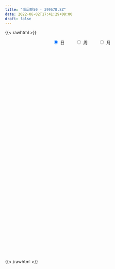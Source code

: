 ```yaml
---
title: "深周期50 - 399670.SZ"
date: 2022-06-02T17:41:29+08:00
draft: false
---
```

{{< rawhtml >}}
    <div style="text-align: center">
        <label style="padding: 1rem;"><input style="margin-right: .5rem" type="radio" name="period" value="D" checked onclick="period_change(this)">日</label>
        <label style="padding: 1rem;"><input style="margin-right: .5rem" type="radio" name="period" value="W" onclick="period_change(this)">周</label>
        <label style="padding: 1rem;"><input style="margin-right: .5rem" type="radio" name="period" value="M" onclick="period_change(this)">月</label>
    </div>
    <div id="chart" style="height: 700px;"></div> 
    <script type="text/javascript">
        const D_v = [27018400.0,34788147.0,28510949.0,26660776.0,35550832.0,25372628.0,26218221.0,24227041.0,20431824.0,24915319.0,21840329.0,21761016.0,20181018.0,25449146.0,31403254.0,26604721.0,25940811.0,24802380.0,38495698.0,29922267.0,27157229.0,30573283.0,31963733.0,34869218.0,26736002.0,26918028.0,22682485.0,30854220.0,27139143.0,23637221.0,31488290.0,27910662.0,33866372.0,28104832.0,38035726.0,29865723.0,40735202.0,36272729.0,37344416.0,28672055.0,23298563.0,32632629.0,32978622.0,40369620.0,37864104.0,35368431.0,33906145.0,28924047.0,27467441.0,37660695.0,30817253.0,27516972.0,27878931.0,24389809.0,30804843.0,28004368.0,29640591.0,30074940.0,28585791.0,27301374.0,33920006.0,35851975.0,38624704.0,31869142.0,29300108.0,33989656.0,25897214.0,24613771.0,29987869.0,34589270.0,35155043.0,40011060.0,37751830.0,43503543.0,43804480.0,45388541.0,51609480.0,36052193.0,42830729.0,38750471.0,36719721.0,31229673.0,35562188.0,29075658.0,25922400.0,31055390.0,29946282.0,30794733.0,25971742.0,27575852.0,20145176.0,26671697.0,21144503.0,27070225.0,20161801.0,17773974.0,21894108.0,21090439.0,19041244.0,20366443.0,23954305.0,21929692.0,25223908.0,25220219.0,26058302.0,27036882.0,27227566.0,31972610.0,29697836.0,25633845.0,22704924.0,24383276.0,21831909.0,19200312.0,23701751.0,34714551.0,26591193.0,23395679.0,23146518.0,20407258.0,20868752.0,25487753.0,27058186.0,22858534.0,21140628.0,17493547.0,17312955.0,18789530.0,18534278.0,20453835.0,27773997.0,24122575.0,30201976.0,28572205.0,26773012.0,51072071.0,42620412.0,35787216.0,25836019.0,21022566.0,24663062.0,23270514.0,25399429.0,19246452.0,19327934.0,19153547.0,20971432.0,19018191.0,19632005.0,17060293.0,22041794.0,19354504.0,25672890.0,28308455.0,25023805.0,29708701.0,24279676.0,24640571.0,21375273.0,21980851.0,21231387.0,16087630.0,17677501.0,22882485.0,23946873.0,21160460.0,17058949.0,21326117.0,16981289.0,19480082.0,19041997.0,20270409.0,20611979.0,19481748.0,18444733.0,21704548.0,24733096.0,18471943.0,16483351.0,17600718.0,18099327.0,21672260.0,19870586.0,22642071.0,30099545.0,21356027.0,21019868.0,21671422.0,16851264.0,20897744.0,22885545.0,28259830.0,32390291.0,34773221.0,26220857.0,26187409.0,19912593.0,30887046.0,33728982.0,32704361.0,21442009.0,24624227.0,20011253.0,17295239.0,16223282.0,16052531.0,16624634.0,15070511.0,25672693.0,21979676.0,21799244.0,23203306.0,25423746.0,24327237.0,24086233.0,22260418.0,18452343.0,20823253.0,18961526.0,16349585.0,17414962.0,20387514.0,24705211.0,19647042.0,27467636.0,25668745.0,28761214.0,24756692.0,29712693.0,24169862.0,20830331.0,14476517.0,22258765.0,35569958.0,20742318.0,19254304.0,19719758.0,20399147.0,19937322.0,22824294.0,30917087.0,22769041.0,26432505.0,16877137.0,20827099.0,18938387.0,17495417.0,25310594.0,22964953.0,22648068.0]
const D_histogram = [0.0,5.9380676923,7.6521422012,10.4091487184,13.614949318,19.5678460078,23.018699518,20.8443537013,14.856221868,11.8571445206,6.8159621433,2.753720733,-0.2457145287,2.0502020417,4.3406345568,4.1735438863,-6.7063110792,-8.1127538644,-2.7289286439,2.7236324175,5.6805987652,13.0939066035,17.9559882834,25.5054558085,30.8955384868,30.8344296599,32.2713817091,27.1823199968,14.5917551846,8.8063064591,5.7313651709,8.2419888505,11.3978073626,11.3602595972,16.840233912,15.6724564979,8.8717234109,6.9575086774,-1.7085894125,-8.9034885908,-12.5076325089,-7.5627178762,-1.422685334,-2.6470722517,-9.4631459617,-28.5560767123,-40.1459606303,-32.9655070675,-28.872013545,-15.7922224692,-12.6290152001,1.738165861,8.0779360104,10.7141878688,11.3493869395,8.4909707801,6.687993054,2.0203982654,-4.6773699941,-14.3719466058,-24.5098870651,-26.1567098959,-24.7093830222,-26.1124547043,-18.5169023395,-10.8463286394,-7.9602317469,-9.8386484015,-8.4196296009,-7.4421712621,-8.8834135445,-11.9354106639,-11.4346689476,-16.8951397913,-9.9565238766,-1.8738705457,3.3483655394,5.4349039878,6.8457042291,6.3661438623,3.9564833871,-0.626479931,-13.7982278543,-20.9886837807,-27.5516605749,-25.7149407578,-24.9755799082,-24.222018342,-23.8345821335,-26.9209066635,-20.9521771359,-13.6156708246,-8.8104040776,-10.8882817437,-5.1460906818,-1.7199999128,6.2451238629,13.3641956867,19.0828947825,22.371117584,23.2819755467,25.2184202004,29.2100883135,30.2408812046,26.6169937454,17.6635238851,14.7292903154,14.1516016159,12.0388972531,7.7813532223,9.8528413302,6.9992886865,9.4073670753,11.2070456097,8.4943740317,13.2624645991,13.7285340665,8.305762202,1.9295576867,0.4583222134,-4.1226746724,-1.0989927786,7.4128372032,9.91453339,7.2866898861,2.318993381,-2.4489865409,-4.4937377786,-6.4454936787,-7.582861437,-5.6271952149,-4.07357112,-5.9838507699,-8.2839552566,-3.2471030974,4.8918203576,9.1994388475,14.4823163013,13.0417287235,9.7607183579,10.2704158063,3.7928439482,-11.3409725834,-18.0733343742,-19.0675042348,-16.9208836868,-20.632892487,-21.4972148505,-18.5496069591,-19.3901366277,-16.1811089402,-11.4667152241,-10.0089986188,-17.4370280847,-23.6400758158,-26.7635626335,-26.1358631022,-28.7125044943,-22.5198925473,-23.42162935,-22.508668786,-14.5776306114,-7.1196793986,-5.8973450816,-3.4904404865,-4.5251120481,-0.8409124647,-5.8695482388,-5.0154907986,-13.4078452021,-18.3676007692,-16.5786068005,-20.0708931329,-17.8834734917,-18.9784124499,-22.8312148984,-28.2374960673,-23.1988693961,-16.4676530681,-7.6158992285,-1.5934172372,0.9038649209,0.2584003925,7.0761252544,6.9631553818,10.5763450526,14.1070061012,16.8216398419,13.9861468007,8.8634718293,0.0331798134,-14.2692233152,-27.1599689184,-35.1887773426,-31.3907174014,-27.2560062026,-30.5471531362,-38.2206030983,-27.7665731302,-13.3412928723,-2.1226020693,6.9801799326,12.9408913104,18.4766156236,19.3595688425,14.4685133007,9.3417730977,4.5942027404,13.6513950567,15.2626680952,20.2202263773,22.3930543464,19.8041589337,19.9103903714,7.9276384938,4.7468140075,0.4255099357,0.6878653457,-0.0321110557,1.0014467198,1.1718802176,-6.0690910187,-14.3772141009,-17.5391608017,-30.8490659303,-38.6405913067,-30.6274440751,-22.0692000343,-3.6722614988,7.9747667489,10.1614213316,10.4242303651,14.8830964605,25.777175947,30.9739696863,36.9545341238,37.959167452,44.1669716315,46.2578862754,48.6030223545,51.6683492996,50.3362280833,39.6327316315,32.6378845177,28.5081992661,24.7425729857,21.6424506336,23.4755985806,24.5770736637,27.2241928762]
const D_fast = [0.0,7.4225846154,11.0496946746,16.4089883713,23.0185263005,33.8633844923,43.0689128819,46.1056554906,43.8315791242,43.796787907,40.4595960655,37.0857848385,34.0249209446,36.8333880255,40.2089791797,41.0852744808,28.5288417455,25.0942104942,29.7958035538,35.9292727195,40.3063887585,50.9931732477,60.3442519985,74.2700834756,87.3840507757,95.0315493637,104.5363468402,106.2428651271,97.300239111,93.7163670004,92.0742670048,96.6453878971,102.6506582498,105.4531753837,115.1432081765,117.8935448868,113.3107426526,113.1359050885,104.0426596455,94.6218883195,87.8908362742,90.9450714378,96.7294326465,94.8432776658,85.6614174655,59.4294675368,37.8030934612,36.7421702571,33.6176603934,42.7493958519,42.755349321,57.5570718473,65.9163259992,71.2311248249,74.7036706304,73.967997166,73.8370177034,69.6745224812,61.8074117232,48.5198484601,32.2544362345,24.0684359297,19.3384170478,11.4072316897,14.3735584696,19.3325500098,20.2285889657,15.8905102107,15.2046216111,14.3215371343,10.6594414658,4.6235916804,2.2656661598,-7.4185896317,-2.9691046861,4.6450810083,10.7044084783,14.1496729236,17.2718992221,18.383874821,16.9633351925,12.2237518917,-4.3975529952,-16.8351798668,-30.2860718047,-34.8780871771,-40.3826213045,-45.6845643238,-51.2557736487,-61.0723248446,-60.341639601,-56.4090509958,-53.8063852682,-58.6063333703,-54.1506649788,-51.154574188,-41.6281694466,-31.1680487011,-20.6786259097,-11.7976237122,-5.0662718628,3.174777841,14.4689680324,23.0599812247,26.0903422019,21.5527533128,22.300842322,25.2610540264,26.1580739769,23.8458682517,28.3805666921,27.2768362201,32.0367563778,36.6381963146,36.0491182445,44.1328249616,48.0310279456,44.6846966317,38.7908815381,37.4342266182,31.8225610642,34.5714947633,44.9365340459,49.9168635802,49.1106925478,44.7227443879,39.3425178309,36.1743321486,32.6112028288,29.5781197113,30.1269871296,30.6622184445,27.2559761021,22.8848828013,27.1099591862,36.4718377306,43.0793159323,51.9827724614,53.8026170645,52.9617862884,56.0390876884,50.5097268173,32.5406671398,21.2899717555,15.5289258362,13.4453254625,4.5750935405,-1.6635325356,-3.353326384,-9.0413902095,-9.8776397571,-8.029924847,-9.0744578963,-20.8617443835,-32.9748110685,-42.7891885446,-48.6954547888,-58.4502223046,-57.8875834943,-64.6447276345,-69.358934267,-65.0723037453,-59.3942723822,-59.6462743355,-58.1119798621,-60.2779294357,-56.8039579685,-63.2999808023,-63.6997960617,-75.4441117657,-84.9957675251,-87.3514252565,-95.8614348722,-98.1448836039,-103.9844256746,-113.5450318476,-126.0106870334,-126.7717777113,-124.1574746502,-117.2096956178,-111.5855679358,-108.8623195475,-109.4431839777,-100.8564278023,-99.2286088294,-92.9713328954,-85.9139203215,-78.9938766203,-78.3328329614,-81.2396399754,-90.061637038,-107.9313459954,-127.6120838282,-144.4380865881,-148.4877059972,-151.1669963491,-162.0949315667,-179.3235323034,-175.8111456179,-164.721188578,-154.0331482923,-143.1853213073,-133.9893871019,-123.8345088828,-118.1116634532,-119.3855906699,-122.1768875984,-125.7759072706,-113.3058661902,-107.8789261279,-97.8663112514,-90.0952196957,-87.7330753749,-82.6492463444,-92.6500885986,-94.644209583,-98.859136171,-98.4248144245,-99.1528185899,-97.8688991343,-97.4054955822,-106.1637395731,-118.0661661806,-125.6129030818,-146.635074693,-164.0867478961,-163.7304616832,-160.689517651,-143.2106444902,-129.5699245552,-124.8429146397,-121.9740480149,-113.7944078043,-96.4560343311,-83.5157481702,-68.2965502018,-57.8021250105,-40.5525779232,-26.8971917104,-12.4013000427,3.5811142273,14.8330500318,14.0377364879,15.2023605035,18.1997250684,20.6197420344,22.9302323407,30.6322799329,37.8780234319,47.3311908635]
const D_slow = [0.0,1.4845169231,3.3975524734,5.999839653,9.4035769825,14.2955384844,20.0502133639,25.2613017893,28.9753572563,31.9396433864,33.6436339222,34.3320641055,34.2706354733,34.7831859837,35.8683446229,36.9117305945,35.2351528247,33.2069643586,32.5247321976,33.205640302,34.6257899933,37.8992666442,42.388263715,48.7646276672,56.4885122889,64.1971197038,72.2649651311,79.0605451303,82.7084839264,84.9100605412,86.3429018339,88.4033990466,91.2528508872,94.0929157865,98.3029742645,102.221088389,104.4390192417,106.1783964111,105.7512490579,103.5253769103,100.398468783,98.507789314,98.1521179805,97.4903499176,95.1245634271,87.9855442491,77.9490540915,69.7076773246,62.4896739384,58.5416183211,55.3843645211,55.8189059863,57.8383899889,60.5169369561,63.3542836909,65.477026386,67.1490246495,67.6541242158,66.4847817173,62.8917950658,56.7643232996,50.2251458256,44.04780007,37.519686394,32.8904608091,30.1788786492,28.1888207125,25.7291586122,23.6242512119,21.7637083964,19.5428550103,16.5590023443,13.7003351074,9.4765501596,6.9874191904,6.518951554,7.3560429389,8.7147689358,10.4261949931,12.0177309587,13.0068518054,12.8502318227,9.4006748591,4.1535039139,-2.7344112298,-9.1631464193,-15.4070413963,-21.4625459818,-27.4211915152,-34.1514181811,-39.389462465,-42.7933801712,-44.9959811906,-47.7180516265,-49.004574297,-49.4345742752,-47.8732933095,-44.5322443878,-39.7615206922,-34.1687412962,-28.3482474095,-22.0436423594,-14.741120281,-7.1808999799,-0.5266515435,3.8892294277,7.5715520066,11.1094524106,14.1191767238,16.0645150294,18.527725362,20.2775475336,22.6293893024,25.4311507049,27.5547442128,30.8703603625,34.3024938792,36.3789344297,36.8613238514,36.9759044047,35.9452357366,35.6704875419,37.5236968427,40.0023301902,41.8240026618,42.403751007,41.7915043718,40.6680699271,39.0566965075,37.1609811482,35.7541823445,34.7357895645,33.239826872,31.1688380579,30.3570622835,31.5800173729,33.8798770848,37.5004561601,40.760888341,43.2010679305,45.7686718821,46.7168828691,43.8816397232,39.3633061297,34.596430071,30.3662091493,25.2079860275,19.8336823149,15.1962805751,10.3487464182,6.3034691831,3.4367903771,0.9345407224,-3.4247162988,-9.3347352527,-16.0256259111,-22.5595916866,-29.7377178102,-35.367690947,-41.2230982845,-46.850265481,-50.4946731339,-52.2745929836,-53.7489292539,-54.6215393756,-55.7528173876,-55.9630455038,-57.4304325635,-58.6843052631,-62.0362665637,-66.6281667559,-70.7728184561,-75.7905417393,-80.2614101122,-85.0060132247,-90.7138169493,-97.7731909661,-103.5729083151,-107.6898215822,-109.5937963893,-109.9921506986,-109.7661844684,-109.7015843702,-107.9325530566,-106.1917642112,-103.547677948,-100.0209264227,-95.8155164623,-92.3189797621,-90.1031118047,-90.0948168514,-93.6621226802,-100.4521149098,-109.2493092455,-117.0969885958,-123.9109901465,-131.5477784305,-141.1029292051,-148.0445724876,-151.3798957057,-151.910546223,-150.1655012399,-146.9302784123,-142.3111245064,-137.4712322957,-133.8541039706,-131.5186606961,-130.370110011,-126.9572612469,-123.1415942231,-118.0865376287,-112.4882740421,-107.5372343087,-102.5596367158,-100.5777270924,-99.3910235905,-99.2846461066,-99.1126797702,-99.1207075341,-98.8703458542,-98.5773757998,-100.0946485544,-103.6889520797,-108.0737422801,-115.7860087627,-125.4461565893,-133.1030176081,-138.6203176167,-139.5383829914,-137.5446913042,-135.0043359713,-132.39827838,-128.6775042649,-122.2332102781,-114.4897178565,-105.2510843256,-95.7612924626,-84.7195495547,-73.1550779858,-61.0043223972,-48.0872350723,-35.5031780515,-25.5949951436,-17.4355240142,-10.3084741977,-4.1228309513,1.2877817071,7.1566813523,13.3009497682,20.1069979872]
const D_data = [['2021-05-24', 4260.3106, 4293.2201, 4237.6298, 4293.2201],['2021-05-25', 4294.2189, 4386.2675, 4276.0529, 4391.045],['2021-05-26', 4394.5724, 4359.8959, 4358.8721, 4415.4791],['2021-05-27', 4365.6923, 4393.0336, 4348.8696, 4413.2775],['2021-05-28', 4402.8281, 4425.5971, 4402.8281, 4471.3996],['2021-05-31', 4440.9421, 4499.9184, 4436.7288, 4499.9184],['2021-06-01', 4473.3952, 4513.6419, 4439.3479, 4516.2969],['2021-06-02', 4523.4987, 4467.4509, 4438.2931, 4525.9046],['2021-06-03', 4467.4878, 4415.7051, 4413.3509, 4482.3874],['2021-06-04', 4398.2018, 4443.8653, 4382.684, 4487.246],['2021-06-07', 4432.307, 4408.6296, 4373.1921, 4433.2999],['2021-06-08', 4411.6702, 4404.8924, 4380.6442, 4492.5531],['2021-06-09', 4405.1653, 4404.9559, 4377.8616, 4430.4802],['2021-06-10', 4399.517, 4475.0848, 4396.8612, 4500.5056],['2021-06-11', 4486.1525, 4495.079, 4420.2016, 4520.856],['2021-06-15', 4516.8376, 4478.655, 4433.3574, 4534.0526],['2021-06-16', 4457.6609, 4318.514, 4312.216, 4461.1198],['2021-06-17', 4315.4926, 4402.8561, 4315.4926, 4403.8414],['2021-06-18', 4425.2672, 4499.1118, 4425.2672, 4523.9551],['2021-06-21', 4494.8447, 4534.0794, 4458.1985, 4558.9293],['2021-06-22', 4544.7522, 4533.843, 4508.5364, 4556.0698],['2021-06-23', 4547.6494, 4630.578, 4541.8201, 4652.7455],['2021-06-24', 4656.1302, 4650.1257, 4626.4572, 4676.594],['2021-06-25', 4660.1392, 4741.4756, 4655.0778, 4757.2729],['2021-06-28', 4750.8072, 4779.707, 4735.5201, 4808.4793],['2021-06-29', 4811.9125, 4759.2594, 4752.0985, 4818.1037],['2021-06-30', 4769.189, 4816.8754, 4732.3196, 4832.0247],['2021-07-01', 4849.8941, 4759.8509, 4748.2484, 4853.9332],['2021-07-02', 4720.2533, 4646.1658, 4637.6291, 4720.2533],['2021-07-05', 4642.9961, 4702.9688, 4641.6227, 4703.6051],['2021-07-06', 4715.7737, 4730.9707, 4644.1313, 4777.5852],['2021-07-07', 4685.2984, 4817.5542, 4658.3436, 4833.3276],['2021-07-08', 4842.0979, 4861.7461, 4841.8353, 4930.0203],['2021-07-09', 4828.3383, 4852.5617, 4754.1386, 4875.2342],['2021-07-12', 4906.5452, 4961.5732, 4887.7085, 5008.6532],['2021-07-13', 4937.9716, 4917.3297, 4871.5433, 4974.1055],['2021-07-14', 4905.991, 4849.7107, 4833.1537, 4921.572],['2021-07-15', 4829.9352, 4908.7159, 4790.2175, 4915.6448],['2021-07-16', 4895.9889, 4812.605, 4804.7807, 4923.1118],['2021-07-19', 4814.444, 4798.6808, 4750.0885, 4851.3055],['2021-07-20', 4740.8136, 4820.3451, 4738.6089, 4820.8517],['2021-07-21', 4855.8682, 4937.2965, 4854.74, 4967.0759],['2021-07-22', 4963.0995, 4992.8028, 4921.575, 4992.8028],['2021-07-23', 4974.728, 4926.1663, 4910.4147, 4985.431],['2021-07-26', 4911.7674, 4843.1389, 4744.7408, 4928.7306],['2021-07-27', 4844.557, 4616.719, 4616.719, 4898.5395],['2021-07-28', 4559.9704, 4611.7421, 4474.8327, 4667.6839],['2021-07-29', 4732.7498, 4816.245, 4679.3894, 4828.8105],['2021-07-30', 4816.9149, 4792.7457, 4737.133, 4850.0825],['2021-08-02', 4820.3322, 4942.7082, 4804.34, 4948.0323],['2021-08-03', 4941.2232, 4859.2032, 4825.9475, 4941.2232],['2021-08-04', 4858.9198, 5050.8028, 4853.1321, 5055.5433],['2021-08-05', 5030.3381, 5018.4404, 4972.565, 5054.4292],['2021-08-06', 5048.5953, 5012.382, 4967.877, 5080.5088],['2021-08-09', 4961.3429, 5013.8898, 4913.234, 5032.0235],['2021-08-10', 4992.3159, 4981.2342, 4907.8748, 5009.7717],['2021-08-11', 4993.3534, 4997.3845, 4959.9248, 5036.1467],['2021-08-12', 4971.8227, 4957.0392, 4916.8038, 4987.8258],['2021-08-13', 4920.8882, 4909.2545, 4879.1351, 5019.8472],['2021-08-16', 4882.2567, 4828.7813, 4816.7668, 4914.9394],['2021-08-17', 4831.7321, 4762.317, 4745.5335, 4888.883],['2021-08-18', 4785.1516, 4824.057, 4752.6551, 4849.7765],['2021-08-19', 4833.4312, 4848.5994, 4782.2135, 4887.7575],['2021-08-20', 4820.9397, 4798.3945, 4732.2405, 4846.8731],['2021-08-23', 4820.0463, 4915.1047, 4798.0199, 4921.3913],['2021-08-24', 4915.795, 4950.189, 4898.5461, 4976.0664],['2021-08-25', 4922.2424, 4915.4789, 4859.6855, 4926.557],['2021-08-26', 4917.5938, 4855.1874, 4852.4088, 4945.5203],['2021-08-27', 4850.905, 4891.4655, 4835.6472, 4921.2756],['2021-08-30', 4876.6947, 4889.3039, 4852.6666, 4941.7947],['2021-08-31', 4891.0963, 4854.116, 4775.8194, 4891.0963],['2021-09-01', 4845.0665, 4815.9421, 4706.3133, 4870.4685],['2021-09-02', 4807.0553, 4846.325, 4805.5507, 4864.1574],['2021-09-03', 4868.185, 4748.4078, 4726.3372, 4868.185],['2021-09-06', 4749.2405, 4898.2387, 4742.2707, 4905.3968],['2021-09-07', 4890.4941, 4949.5635, 4867.6323, 4963.6011],['2021-09-08', 4946.5469, 4951.4029, 4921.2407, 5002.6089],['2021-09-09', 4939.2858, 4936.6097, 4867.5251, 4960.1013],['2021-09-10', 4918.1584, 4943.933, 4908.6212, 4973.4783],['2021-09-13', 4949.9316, 4929.6751, 4902.1049, 4976.4827],['2021-09-14', 4932.0223, 4903.5727, 4880.7983, 4992.4634],['2021-09-15', 4900.9584, 4860.5337, 4838.875, 4901.9503],['2021-09-16', 4858.6835, 4700.4695, 4696.7364, 4858.6835],['2021-09-17', 4690.4093, 4707.1717, 4628.0824, 4725.4344],['2021-09-22', 4631.2721, 4658.3054, 4615.7776, 4682.8631],['2021-09-23', 4706.2317, 4728.5216, 4696.7621, 4744.8156],['2021-09-24', 4731.3006, 4699.6359, 4691.6892, 4772.7499],['2021-09-27', 4713.4785, 4681.4657, 4646.6483, 4748.1802],['2021-09-28', 4689.5027, 4657.1729, 4646.6364, 4724.3387],['2021-09-29', 4616.5085, 4581.5104, 4556.52, 4635.033],['2021-09-30', 4611.6961, 4678.358, 4604.3944, 4695.8809],['2021-10-08', 4760.0472, 4711.8592, 4674.5957, 4771.0044],['2021-10-11', 4715.8954, 4697.8034, 4688.033, 4765.5317],['2021-10-12', 4688.1382, 4604.3841, 4551.3292, 4688.1489],['2021-10-13', 4599.646, 4699.0091, 4589.1214, 4700.44],['2021-10-14', 4697.7022, 4685.0704, 4677.5796, 4722.1536],['2021-10-15', 4666.9413, 4767.757, 4635.2786, 4780.4158],['2021-10-18', 4787.0311, 4799.3723, 4720.7715, 4799.4255],['2021-10-19', 4813.1434, 4823.6788, 4800.276, 4838.9038],['2021-10-20', 4829.9774, 4829.0333, 4826.6611, 4875.5259],['2021-10-21', 4836.0417, 4824.5061, 4788.6435, 4852.6201],['2021-10-22', 4844.6546, 4860.9783, 4827.2328, 4887.6525],['2021-10-25', 4857.4113, 4922.0737, 4841.2443, 4923.3764],['2021-10-26', 4983.3645, 4920.9101, 4905.6671, 4984.4303],['2021-10-27', 4897.8256, 4877.8161, 4848.5681, 4901.0707],['2021-10-28', 4872.9026, 4794.8989, 4767.2902, 4906.7972],['2021-10-29', 4788.5559, 4851.9213, 4713.2841, 4860.3392],['2021-11-01', 4841.2426, 4884.8682, 4826.3821, 4940.2093],['2021-11-02', 4904.0551, 4870.6482, 4814.6454, 4939.1382],['2021-11-03', 4862.8157, 4836.5899, 4793.0206, 4891.2163],['2021-11-04', 4881.8687, 4919.5513, 4864.7782, 4940.9168],['2021-11-05', 4905.1136, 4865.2324, 4865.2324, 4928.3331],['2021-11-08', 4867.5489, 4939.6383, 4854.1765, 4952.6065],['2021-11-09', 4957.9296, 4955.1481, 4915.4202, 4969.6836],['2021-11-10', 4917.9379, 4907.8049, 4828.127, 4927.2073],['2021-11-11', 4916.5951, 5020.0754, 4916.2244, 5025.3393],['2021-11-12', 5024.9847, 4995.8533, 4971.6853, 5034.946],['2021-11-15', 4994.1157, 4922.4803, 4887.2464, 4994.1157],['2021-11-16', 4903.929, 4887.8464, 4881.6811, 4944.5775],['2021-11-17', 4911.7209, 4934.267, 4887.4998, 4937.6683],['2021-11-18', 4923.6937, 4882.5928, 4862.2598, 4923.6937],['2021-11-19', 4882.4337, 4976.7133, 4869.0002, 4981.4197],['2021-11-22', 4992.7444, 5084.5868, 4990.9829, 5084.6377],['2021-11-23', 5070.516, 5051.6388, 5034.9534, 5072.6443],['2021-11-24', 5039.6987, 4999.7499, 4986.4804, 5052.822],['2021-11-25', 4987.56, 4959.6774, 4947.2767, 4994.3613],['2021-11-26', 4946.818, 4941.7173, 4931.2912, 4981.4574],['2021-11-29', 4870.0966, 4960.4637, 4870.0966, 4974.909],['2021-11-30', 4975.7128, 4952.0812, 4923.9794, 4982.6855],['2021-12-01', 4951.945, 4953.7131, 4922.9535, 4972.0625],['2021-12-02', 4951.6595, 4994.6082, 4940.831, 5001.4753],['2021-12-03', 4992.1501, 5000.2309, 4930.0334, 5000.2309],['2021-12-06', 4986.3279, 4956.6548, 4953.4749, 5057.1687],['2021-12-07', 5012.8239, 4939.2079, 4897.4451, 5018.1591],['2021-12-08', 4961.0752, 5038.3719, 4952.9124, 5039.5521],['2021-12-09', 5034.8793, 5118.1063, 5021.8544, 5134.2768],['2021-12-10', 5072.174, 5114.199, 5066.5605, 5131.2133],['2021-12-13', 5139.3431, 5167.0695, 5139.3431, 5204.0793],['2021-12-14', 5149.3128, 5109.864, 5098.7959, 5149.8062],['2021-12-15', 5099.6946, 5089.1362, 5082.4219, 5136.4466],['2021-12-16', 5107.2409, 5143.5365, 5083.0783, 5143.5365],['2021-12-17', 5123.6139, 5052.0041, 5050.5118, 5130.8404],['2021-12-20', 5034.8401, 4888.271, 4873.2432, 5056.2828],['2021-12-21', 4881.2202, 4928.366, 4870.2816, 4935.5029],['2021-12-22', 4940.8509, 4969.6865, 4937.39, 4982.5655],['2021-12-23', 4986.1628, 5002.3672, 4971.3044, 5020.6137],['2021-12-24', 5007.2747, 4913.5572, 4894.9506, 5011.582],['2021-12-27', 4912.9601, 4923.1235, 4898.6228, 4963.9804],['2021-12-28', 4931.9108, 4962.9753, 4901.6138, 4963.189],['2021-12-29', 4969.9613, 4907.7885, 4902.8601, 4969.9613],['2021-12-30', 4898.1087, 4951.8788, 4889.9523, 4977.2717],['2021-12-31', 4984.4255, 4981.8433, 4961.7595, 5005.7746],['2022-01-04', 5027.484, 4949.455, 4903.287, 5034.0987],['2022-01-05', 4928.3086, 4810.6554, 4778.3436, 4932.3689],['2022-01-06', 4768.9912, 4771.5972, 4726.9837, 4800.0468],['2022-01-07', 4787.1947, 4762.8239, 4739.7269, 4806.9299],['2022-01-10', 4744.3863, 4779.0631, 4703.7565, 4799.3712],['2022-01-11', 4790.139, 4707.8316, 4698.4351, 4799.4203],['2022-01-12', 4754.1064, 4802.3404, 4741.9303, 4808.274],['2022-01-13', 4812.2012, 4703.8392, 4702.128, 4812.2012],['2022-01-14', 4661.5071, 4701.8731, 4653.8613, 4726.3189],['2022-01-17', 4702.619, 4792.0009, 4702.619, 4802.0645],['2022-01-18', 4793.14, 4811.7822, 4759.5644, 4829.1588],['2022-01-19', 4819.6635, 4744.3719, 4703.676, 4846.904],['2022-01-20', 4734.3013, 4757.5595, 4723.9592, 4787.9882],['2022-01-21', 4741.211, 4707.0371, 4689.0173, 4763.4816],['2022-01-24', 4680.9432, 4763.2474, 4668.0451, 4786.1038],['2022-01-25', 4736.4704, 4639.5809, 4637.8496, 4776.4426],['2022-01-26', 4669.7278, 4689.3263, 4609.3553, 4697.4959],['2022-01-27', 4669.1179, 4536.9297, 4533.2238, 4675.8931],['2022-01-28', 4581.478, 4521.7611, 4473.1515, 4602.3775],['2022-02-07', 4620.1815, 4573.8999, 4546.1406, 4644.9766],['2022-02-08', 4565.282, 4477.878, 4375.3016, 4566.2824],['2022-02-09', 4482.0355, 4519.1393, 4448.8716, 4525.8078],['2022-02-10', 4528.001, 4454.3425, 4415.3121, 4534.0784],['2022-02-11', 4425.4387, 4376.9912, 4370.0396, 4475.0715],['2022-02-14', 4348.938, 4298.4034, 4267.5067, 4389.2006],['2022-02-15', 4304.9473, 4393.2916, 4304.5186, 4395.3348],['2022-02-16', 4418.3822, 4415.4285, 4402.5618, 4456.5002],['2022-02-17', 4412.5124, 4459.1109, 4397.9305, 4485.4641],['2022-02-18', 4419.1334, 4444.632, 4409.8784, 4449.1901],['2022-02-21', 4430.7537, 4407.5921, 4383.8474, 4441.3816],['2022-02-22', 4369.3931, 4358.0126, 4325.9781, 4369.3931],['2022-02-23', 4369.6773, 4455.7239, 4368.7905, 4457.2367],['2022-02-24', 4416.7181, 4377.3875, 4321.647, 4470.2058],['2022-02-25', 4431.7748, 4425.6639, 4416.6992, 4482.7321],['2022-02-28', 4408.8406, 4439.3966, 4382.7403, 4442.8936],['2022-03-01', 4464.6819, 4444.557, 4408.4932, 4474.9796],['2022-03-02', 4418.6789, 4373.5941, 4337.7163, 4418.6789],['2022-03-03', 4389.383, 4319.4724, 4310.9646, 4391.3513],['2022-03-04', 4273.1379, 4225.8257, 4207.2487, 4293.9721],['2022-03-07', 4175.4985, 4075.5948, 4059.9392, 4176.1406],['2022-03-08', 4090.3561, 3988.97, 3944.4874, 4109.4178],['2022-03-09', 4003.8271, 3953.1067, 3775.5307, 4019.192],['2022-03-10', 4073.4287, 4046.9632, 4045.5236, 4106.152],['2022-03-11', 3972.1426, 4031.9369, 3887.9882, 4043.7294],['2022-03-14', 3981.1016, 3899.6666, 3899.6666, 4012.5311],['2022-03-15', 3862.5756, 3767.8653, 3767.8653, 3945.1835],['2022-03-16', 3849.9639, 3955.4874, 3721.7582, 3968.0624],['2022-03-17', 4051.3035, 4034.8954, 4022.6467, 4114.4905],['2022-03-18', 4005.0662, 4036.4268, 3977.9377, 4057.8808],['2022-03-21', 4061.6321, 4045.4355, 4011.2336, 4099.7035],['2022-03-22', 4029.387, 4033.7169, 4005.5704, 4062.2514],['2022-03-23', 4062.8511, 4051.557, 4028.6288, 4070.1193],['2022-03-24', 4023.0285, 4005.8709, 3968.721, 4037.9533],['2022-03-25', 4008.4801, 3916.8217, 3915.386, 4016.6399],['2022-03-28', 3884.1195, 3877.2875, 3839.8172, 3911.0774],['2022-03-29', 3893.2614, 3842.1319, 3824.8272, 3910.2846],['2022-03-30', 3870.3746, 4015.8323, 3870.3746, 4015.8323],['2022-03-31', 3993.6045, 3945.2027, 3937.5047, 3993.6045],['2022-04-01', 3914.8528, 4002.0064, 3908.3834, 4012.9078],['2022-04-06', 4015.2295, 3987.1035, 3958.3425, 4015.2295],['2022-04-07', 3961.707, 3927.5207, 3927.1866, 4006.5088],['2022-04-08', 3935.8144, 3955.5172, 3882.898, 3961.5672],['2022-04-11', 3913.0988, 3768.412, 3762.0868, 3913.0988],['2022-04-12', 3768.3405, 3828.4011, 3734.3611, 3842.3234],['2022-04-13', 3796.7642, 3781.6285, 3762.8499, 3842.983],['2022-04-14', 3821.7104, 3814.3469, 3782.3938, 3840.5002],['2022-04-15', 3779.7082, 3786.8945, 3744.508, 3814.8957],['2022-04-18', 3748.8398, 3795.9747, 3698.2797, 3806.2984],['2022-04-19', 3801.1955, 3775.1926, 3761.2495, 3836.35],['2022-04-20', 3754.1156, 3646.9354, 3638.0008, 3760.0596],['2022-04-21', 3621.4488, 3568.5822, 3552.332, 3655.3747],['2022-04-22', 3544.6864, 3574.0107, 3526.718, 3601.0806],['2022-04-25', 3489.0906, 3366.6578, 3365.2445, 3509.1677],['2022-04-26', 3375.7132, 3333.4085, 3321.8231, 3428.8393],['2022-04-27', 3293.8466, 3485.8342, 3292.1463, 3486.4487],['2022-04-28', 3476.907, 3497.0653, 3453.7158, 3549.1448],['2022-04-29', 3542.2868, 3663.3534, 3494.3971, 3669.2004],['2022-05-05', 3629.5895, 3642.2234, 3589.9812, 3682.8729],['2022-05-06', 3549.4743, 3548.9985, 3539.403, 3602.3618],['2022-05-09', 3518.9248, 3520.7011, 3497.1008, 3569.3509],['2022-05-10', 3461.9634, 3577.6375, 3443.4479, 3587.6683],['2022-05-11', 3581.6232, 3698.3943, 3580.1088, 3780.0643],['2022-05-12', 3665.0486, 3676.543, 3648.7483, 3711.5227],['2022-05-13', 3703.0775, 3728.3036, 3674.4084, 3728.4852],['2022-05-16', 3764.9567, 3700.6278, 3695.0885, 3785.5752],['2022-05-17', 3703.9065, 3805.5355, 3701.7528, 3814.5112],['2022-05-18', 3813.5007, 3801.5071, 3783.7593, 3838.147],['2022-05-19', 3744.2428, 3845.2656, 3738.9422, 3845.2656],['2022-05-20', 3873.3015, 3901.4746, 3846.1663, 3906.071],['2022-05-23', 3899.0042, 3886.0671, 3839.8009, 3904.982],['2022-05-24', 3876.3987, 3767.7062, 3767.7062, 3893.8048],['2022-05-25', 3767.9206, 3792.1221, 3737.5349, 3794.4785],['2022-05-26', 3794.9414, 3820.4297, 3742.0948, 3859.9045],['2022-05-27', 3854.2416, 3823.9279, 3801.746, 3888.733],['2022-05-30', 3838.7048, 3832.0692, 3801.5591, 3849.7101],['2022-05-31', 3839.4092, 3909.2033, 3804.4692, 3915.7052],['2022-06-01', 3907.4675, 3928.7648, 3890.5561, 3950.376],['2022-06-02', 3904.4239, 3981.5146, 3897.5428, 3987.4324]]
const W_v = [170212385.0,180139264.0,205462802.0,157828709.0,100886868.0,93748068.0,149406682.0,139017055.0,159681136.0,140808282.0,145370088.0,146952605.0,136855428.0,133745984.0,161720918.0,162214451.0,163362735.0,170571366.0,125242874.0,106295121.0,92720626.0,87188466.0,94661944.0,116690459.0,159910106.0,174998721.0,149938702.0,152713463.0,142985734.0,55045665.0,44432675.0,123183811.0,116367076.0,116642782.0,104752743.0,97169342.0,55565447.0,81716705.0,104954825.0,100942092.0,52134161.0,81232722.0,73402563.0,73236665.0,75798708.0,71772410.0,66373566.0,79827589.0,74621714.0,75897479.0,88488276.0,67761560.0,106869828.0,77183372.0,78045230.0,68010475.0,59502376.0,80936204.0,56472280.0,57128711.0,71877142.0,53011359.0,82139153.0,74092921.0,105477341.0,104498006.0,81138583.0,115133985.0,96673761.0,67968675.0,78039309.0,62097417.0,60557205.0,58155687.0,46738658.0,97940590.0,86307719.0,73019431.0,78422939.0,216307871.0,268295516.0,327860089.0,339050083.0,231113751.0,194037411.0,161676208.0,169202564.0,174010815.0,156846888.0,158405442.0,48004285.0,116252811.0,102232242.0,91387039.0,86732406.0,53957210.0,83019140.0,99749460.0,78963021.0,134746785.0,84920645.0,125285115.0,109619942.0,110466564.0,98517993.0,99131828.0,135252484.0,112083013.0,140807011.0,128465257.0,115797295.0,108583317.0,15236254.0,69540810.0,91345246.0,72564176.0,84876166.0,99313644.0,94956976.0,89452274.0,103880803.0,104641103.0,134247860.0,218135378.0,151596253.0,124648427.0,167104853.0,126938879.0,119290987.0,166236169.0,160859573.0,257798769.0,283271931.0,216231675.0,187445694.0,174560099.0,139315896.0,125000543.0,87665022.0,104580788.0,88012371.0,91001585.0,71390286.0,104375282.0,105114811.0,74560725.0,177698096.0,171194020.0,159362195.0,101441730.0,219548053.0,368789852.0,307660579.0,251172474.0,172587758.0,217684655.0,169135901.0,206829781.0,172766561.0,186975714.0,154521067.0,118999317.0,129412915.0,58027893.0,30436257.0,132008399.0,103095987.0,120417177.0,153907769.0,190709863.0,178689686.0,175759078.0,246368123.0,156305384.0,109739529.0,152583464.0,128074153.0,203395842.0,266683331.0,227110230.0,194327672.0,181432713.0,88694946.0,70047644.0,174636052.0,138990529.0,166541970.0,136917322.0,147363254.0,117748039.0,107877091.0,148873664.0,141205470.0,135651232.0,60216615.0,124830122.0,123616568.0,152529104.0,121165033.0,120634763.0,115843610.0,154485730.0,134329878.0,145007377.0,182253796.0,157951489.0,163530168.0,148263660.0,147110533.0,167567201.0,143788618.0,191010746.0,219685423.0,171337711.0,86924072.0,104487503.0,26671697.0,108044611.0,106382123.0,130766877.0,134392491.0,126039716.0,113305960.0,105863850.0,109674215.0,179239676.0,130579377.0,104098794.0,97106787.0,108713851.0,113507758.0,101754949.0,93888434.0,100513417.0,95388435.0,115640489.0,103325843.0,147831608.0,138674991.0,94206532.0,101146758.0,72954289.0,104583773.0,98504314.0,136366980.0,45000193.0,112301862.0,113797608.0,105844169.0,88419032.0]
const W_histogram = [0.0,-0.8433440456,-2.3327511235,-9.901403831,-8.5369140474,-4.647747719,4.5862659532,14.2812574921,22.278512394,23.6652315687,24.5877996378,29.5098470932,26.6258881501,27.9897227294,22.9678709284,25.4465250325,14.955524332,8.2946456156,-2.3526565527,-12.2479984767,-21.7179210733,-25.0752965342,-24.381613774,-16.7599211652,-11.2229444549,-3.3576249344,2.9970264353,-3.7491790598,-29.6499694719,-35.7021907747,-31.6189768961,-27.3572054505,-17.7087513993,-12.9293963231,-23.1210424744,-20.9941984458,-23.0590700065,-22.2073436665,-30.3327686417,-36.6001411236,-37.621626554,-30.6680028547,-24.2582303955,-23.7593010752,-28.3871709264,-27.3360344976,-26.5683628582,-34.2526545281,-39.1701599806,-47.5333210566,-41.0697691313,-35.980107234,-26.7699846509,-29.5679262186,-23.6858893458,-23.8140634987,-19.1418136358,-12.6706371151,-11.1844789237,-9.7441181112,-0.0015926487,5.7359458869,-4.7295923574,-12.7836624364,-9.1644693365,1.1911130562,2.8924174944,12.3393500645,12.0372003261,14.6291930579,17.7858512107,19.321709368,15.2343423499,10.6528537952,10.1682823013,13.4747076251,17.1634947376,20.2898109522,22.8438518829,34.076949916,52.9281550681,72.7171343152,81.7145598736,87.5834652905,93.1009137756,90.0443996736,93.9429116984,84.6463201258,78.9140494574,58.744456452,39.9382087228,17.2096267259,-6.2987336515,-24.1724757549,-33.0846156487,-41.1955684408,-41.3582711233,-33.6586758844,-28.7694940615,-19.3457868306,-15.246091434,-8.7138138314,-1.5830962615,-3.5960587301,-10.9470091532,-11.3819258865,-5.1795642713,-5.1271103644,3.822249869,12.6594352979,16.8840104216,14.0685840132,9.6287715127,9.3688955151,6.3441392684,7.0988801976,6.7644683104,9.0940399687,7.002397922,6.5279410609,8.9132979728,15.8227225326,20.4894674704,29.4345816456,34.124492932,43.0014217754,47.2783712295,48.5122206479,45.3827741867,33.1498339992,32.9260475794,44.2435605925,33.5139528857,32.5988418773,13.5469379421,-17.3999057135,-39.4797032455,-50.6882621896,-55.7433038014,-50.5896495105,-50.6802377859,-39.9281879704,-28.800905523,-21.8069874449,-24.5022133666,-24.0135837678,-10.0953524113,1.1986704313,15.9258015653,28.5513253204,47.1697716946,78.3974335262,81.8135110733,73.898828568,75.9322701761,69.2395075767,59.8498931827,50.4836209983,45.4040955872,37.556183513,19.9119470214,16.8070232989,1.2016387989,-6.1895565481,-2.1969974413,-2.5376198439,-7.2679406624,-9.8461651728,7.6756367864,13.0881031271,14.2766020055,10.5571817309,9.5150604137,-1.2328082695,-4.5307540757,2.1083565258,12.238046755,38.1558114587,49.9899907055,61.9736361312,40.8239494048,24.7064899227,32.4631564131,27.2996226908,-9.7658465427,-34.93630729,-60.0767649873,-86.303286888,-99.3374996498,-99.0640214569,-102.0471398781,-98.4270874853,-79.3326614028,-64.7788839217,-64.5243036224,-62.8414217123,-51.3876705583,-31.6651010885,-17.0473497607,-4.2541270253,3.7235958611,23.4660921248,27.9445618872,41.8115283919,45.0191491329,51.072102042,42.7129367228,48.1926512961,41.351179508,26.5579502776,20.5100681138,5.1447114541,6.3406635245,-9.7477369073,-21.1754011368,-29.9114748615,-32.9385038924,-30.7241602455,-22.8887801479,-18.415980878,-14.8158000239,-4.4310813327,0.1143786842,-0.2505296055,2.2941026996,10.0627327661,9.4331728842,-1.3149317987,-4.6454968366,-21.4768757889,-35.751455732,-43.3744096423,-58.4832222224,-74.7736973042,-77.2248629018,-76.2244898559,-84.4821766693,-97.5375256773,-100.0332004989,-103.4709058101,-94.013809655,-85.1591025568,-84.7463194502,-92.2778955225,-84.8963151935,-81.3604210687,-61.4941539523,-32.6850542821,-15.7067030696,8.0077940101]
const W_fast = [0.0,-1.054180057,-3.1267749158,-13.1707785811,-13.9405173093,-11.2132879106,-0.8327077502,12.4325981618,25.9994811622,33.3025082291,40.3720262077,52.6715354363,56.4440485308,64.8053137924,65.5254297235,74.3657150857,67.6135954682,63.0263781557,51.7909118493,38.8335703061,23.9341674411,14.3079678467,8.9062471634,12.3379594809,15.0692000774,22.0951133644,29.199021343,21.5155210829,-11.7977616972,-26.7755306937,-30.5970610392,-33.1745909561,-27.9533247548,-26.4063187594,-42.3782255292,-45.4999311121,-53.3295701744,-58.0296797511,-73.7382968867,-89.1557046495,-99.5825967183,-100.2959737327,-99.9507588724,-105.3916548209,-117.1163174037,-122.8991895993,-128.7736086745,-145.0210639764,-159.7311094241,-179.9776007643,-183.7814911218,-187.686856033,-185.1692296126,-195.359152735,-195.3985881986,-201.4802782262,-201.5934817723,-198.2899645304,-199.5999260698,-200.5955947851,-190.8534674848,-183.6819424775,-195.3298788111,-206.5798644992,-205.2517887334,-194.5984280766,-192.1740192649,-179.6422491786,-176.9350988355,-170.6858078392,-163.0826868838,-156.7164013845,-156.9951828151,-158.9134579209,-156.8559588395,-150.1808566095,-142.2011958126,-134.00242686,-125.7374229585,-105.9850874464,-73.9018435273,-35.9335807014,-6.5075151746,21.2572565649,50.049933494,69.5045193103,96.8887592597,108.7537477185,122.7499894145,117.2665105221,108.4448149736,90.0186396581,64.9355958679,41.0187348257,23.8354410198,5.4255961174,-5.0766743458,-5.7917480781,-8.0949397706,-3.5076792473,-3.2195067092,1.1343174356,7.86926094,4.957283789,-5.1304189224,-8.4108171274,-3.50334658,-4.7326702642,5.1722524364,17.1742966898,25.6198744189,26.3215940138,24.2889743914,26.3713222726,24.932600843,27.4620618217,28.8187670121,33.4218486626,33.0808060963,34.2383345005,38.8520159055,49.7171210986,59.506232904,75.8099924905,89.0310270099,108.6583112971,124.7548535587,138.116758139,146.3330052245,142.3875235368,150.3952490119,172.7736521731,170.4225326878,177.6571321487,161.991962699,126.695142615,94.7454192716,70.8647947801,51.873927218,44.3801691312,31.6195214094,32.3895242323,36.3165802989,37.8587515157,29.0379722524,23.5232059093,34.9175991629,46.5112896133,65.2198711387,84.983226224,115.3941155218,166.221135735,190.0905910503,200.6506156871,221.6671248392,232.2842391339,237.8570980357,241.1117311008,247.3832295865,248.9243633906,236.2581136543,237.3549457566,222.0499709563,213.1113864722,216.5546962187,215.5796688551,209.0323628711,203.9925970674,223.4333082233,232.1178003457,236.8754497255,235.7953248836,237.1319686699,226.0758979193,221.6452635942,228.8114633271,242.0006652451,277.4573828134,301.7890597366,329.266114195,318.3224148198,308.3815778185,324.2540334121,325.9154053626,286.4084744934,252.5039369236,212.3442879795,164.5419443568,126.6733566826,102.1808295112,73.6859261204,52.6992066419,51.9604673737,50.3195238744,34.4430282681,20.4155547501,19.0223882645,30.8286824623,41.1845963498,52.914287329,61.8229091807,87.4319284755,98.8965387097,123.2163873124,137.6787953366,156.4997737562,158.8188426178,176.346720015,179.8430431039,171.689301443,170.7689363076,156.6897575114,159.470875463,140.9455408044,124.2240262906,108.0100838506,96.7484288466,91.2817324321,93.3949174927,93.2637215431,93.1599523913,102.4369007493,107.0109554373,106.5834147462,109.7015727262,119.9858859842,121.7146193234,110.6377816908,106.1458424437,83.9452445443,60.7328006681,42.2662443472,12.5366262116,-22.4472731963,-44.2046545193,-62.2604039374,-91.6386349181,-129.0783653455,-156.5823402918,-185.8877720555,-199.9341283142,-212.3691968552,-233.1429936112,-263.744043564,-277.5865420335,-294.3907531758,-289.8980245475,-269.2601884478,-256.2085130027,-230.4920674204]
const W_slow = [0.0,-0.2108360114,-0.7940237923,-3.26937475,-5.4036032619,-6.5655401916,-5.4189737033,-1.8486593303,3.7209687682,9.6372766604,15.7842265698,23.1616883431,29.8181603807,36.815591063,42.5575587951,48.9191900532,52.6580711362,54.7317325401,54.143568402,51.0815687828,45.6520885145,39.3832643809,33.2878609374,29.0978806461,26.2921445324,25.4527382988,26.2019949076,25.2647001427,17.8522077747,8.926660081,1.021915857,-5.8173855056,-10.2445733555,-13.4769224362,-19.2571830548,-24.5057326663,-30.2705001679,-35.8223360846,-43.405528245,-52.5555635259,-61.9609701644,-69.627970878,-75.6925284769,-81.6323537457,-88.7291464773,-95.5631551017,-102.2052458163,-110.7684094483,-120.5609494435,-132.4442797076,-142.7117219905,-151.706748799,-158.3992449617,-165.7912265164,-171.7126988528,-177.6662147275,-182.4516681364,-185.6193274152,-188.4154471461,-190.8514766739,-190.8518748361,-189.4178883644,-190.6002864537,-193.7962020628,-196.0873193969,-195.7895411329,-195.0664367593,-191.9815992432,-188.9722991616,-185.3150008971,-180.8685380945,-176.0381107525,-172.229525165,-169.5663117162,-167.0242411409,-163.6555642346,-159.3646905502,-154.2922378121,-148.5812748414,-140.0620373624,-126.8299985954,-108.6507150166,-88.2220750482,-66.3262087256,-43.0509802817,-20.5398803633,2.9458475613,24.1074275928,43.8359399571,58.5220540701,68.5066062508,72.8090129323,71.2343295194,65.1912105807,56.9200566685,46.6211645583,36.2815967775,27.8669278063,20.674554291,15.8381075833,12.0265847248,9.848131267,9.4523572016,8.553342519,5.8165902308,2.9711087591,1.6762176913,0.3944401002,1.3500025675,4.5148613919,8.7358639973,12.2530100006,14.6602028788,17.0024267575,18.5884615746,20.363181624,22.0542987016,24.3278086938,26.0784081743,27.7103934396,29.9387179327,33.8943985659,39.0167654335,46.3754108449,54.9065340779,65.6568895218,77.4764823291,89.6045374911,100.9502310378,109.2376895376,117.4692014324,128.5300915806,136.908579802,145.0582902713,148.4450247569,144.0950483285,134.2251225171,121.5530569697,107.6172310194,94.9698186417,82.2997591953,72.3177122027,65.1174858219,59.6657389607,53.540185619,47.5367896771,45.0129515743,45.3126191821,49.2940695734,56.4319009035,68.2243438272,87.8237022087,108.277079977,126.7517871191,145.7348546631,163.0447315572,178.0072048529,190.6281101025,201.9791339993,211.3681798776,216.3461666329,220.5479224576,220.8483321574,219.3009430203,218.75169366,218.117288699,216.3003035334,213.8387622402,215.7576714368,219.0296972186,222.59884772,225.2381431527,227.6169082561,227.3087061888,226.1760176699,226.7031068013,229.7626184901,239.3015713547,251.7990690311,267.2924780639,277.4984654151,283.6750878958,291.790876999,298.6157826717,296.1743210361,287.4402442136,272.4210529667,250.8452312448,226.0108563323,201.2448509681,175.7330659986,151.1262941272,131.2931287765,115.0984077961,98.9673318905,83.2569764624,70.4100588228,62.4937835507,58.2319461105,57.1684143542,58.0993133195,63.9658363507,70.9519768225,81.4048589205,92.6596462037,105.4276717142,116.1059058949,128.1540687189,138.4918635959,145.1313511653,150.2588681938,151.5450460573,153.1302119384,150.6932777116,145.3994274274,137.9215587121,129.686932739,122.0058926776,116.2836976406,111.6797024211,107.9757524151,106.867982082,106.896576753,106.8339443517,107.4074700266,109.9231532181,112.2814464392,111.9527134895,110.7913392803,105.4221203331,96.4842564001,85.6406539895,71.019848434,52.3264241079,33.0202083825,13.9640859185,-7.1564582488,-31.5408396682,-56.5491397929,-82.4168662454,-105.9203186592,-127.2100942984,-148.3966741609,-171.4661480416,-192.6902268399,-213.0303321071,-228.4038705952,-236.5751341657,-240.5018099331,-238.4998614306]
const W_data = [['2017-07-21', 3151.1209, 3233.8484, 3037.5539, 3264.163],['2017-07-28', 3227.022, 3220.6335, 3136.1135, 3247.3581],['2017-08-04', 3217.5272, 3204.855, 3204.7294, 3301.4994],['2017-08-11', 3198.2405, 3098.8554, 3095.0872, 3225.7209],['2017-08-18', 3104.8629, 3185.9711, 3104.8629, 3202.8252],['2017-08-25', 3187.8885, 3225.7273, 3184.3535, 3237.1923],['2017-09-01', 3234.3549, 3327.4681, 3234.3549, 3333.5828],['2017-09-08', 3330.0199, 3391.6871, 3317.8775, 3414.1886],['2017-09-15', 3401.9383, 3433.2495, 3400.9966, 3497.0653],['2017-09-22', 3430.0099, 3395.2662, 3389.6239, 3478.04],['2017-09-29', 3382.1864, 3416.919, 3320.1327, 3447.5915],['2017-10-13', 3480.0631, 3507.4368, 3428.6344, 3507.5506],['2017-10-20', 3511.5868, 3441.4537, 3394.1196, 3528.996],['2017-10-27', 3443.5084, 3517.2801, 3424.4205, 3549.5097],['2017-11-03', 3522.5492, 3453.4456, 3432.7187, 3543.9874],['2017-11-10', 3455.5049, 3566.5531, 3431.2453, 3578.8701],['2017-11-17', 3570.9113, 3405.7099, 3405.4346, 3585.681],['2017-11-24', 3384.3729, 3424.1804, 3339.0791, 3558.6757],['2017-12-01', 3397.3564, 3337.3926, 3312.7093, 3406.2299],['2017-12-08', 3337.1817, 3292.7101, 3238.8753, 3362.4263],['2017-12-15', 3295.9107, 3238.7427, 3233.5663, 3344.9033],['2017-12-22', 3239.202, 3267.824, 3207.5562, 3288.087],['2017-12-29', 3273.081, 3296.6966, 3220.8353, 3297.7886],['2018-01-05', 3308.0039, 3394.0405, 3308.0039, 3416.6243],['2018-01-12', 3397.0763, 3396.3368, 3387.3441, 3448.9225],['2018-01-19', 3403.0772, 3459.7397, 3347.2582, 3482.8429],['2018-01-26', 3446.4052, 3482.9442, 3430.1968, 3530.6817],['2018-02-02', 3476.3807, 3321.0268, 3211.6498, 3488.5308],['2018-02-09', 3263.2081, 2981.9576, 2939.8784, 3326.613],['2018-02-14', 3003.9028, 3119.6992, 2997.5157, 3140.4412],['2018-02-23', 3160.5345, 3215.0716, 3150.9846, 3215.0716],['2018-03-02', 3240.2955, 3215.9223, 3178.8172, 3291.1022],['2018-03-09', 3227.8562, 3301.9504, 3209.4339, 3304.5792],['2018-03-16', 3318.7863, 3266.0696, 3266.0696, 3351.9004],['2018-03-23', 3260.9149, 3046.8842, 2975.2769, 3284.3994],['2018-03-30', 2997.8903, 3158.5643, 2967.4071, 3171.3963],['2018-04-04', 3168.2898, 3084.5738, 3084.5738, 3194.0957],['2018-04-13', 3074.4323, 3094.9343, 3047.7225, 3148.9554],['2018-04-20', 3082.8595, 2935.8874, 2919.7257, 3088.0663],['2018-04-27', 2930.6631, 2886.3662, 2848.7952, 2979.9432],['2018-05-04', 2896.8336, 2894.3421, 2851.638, 2923.349],['2018-05-11', 2906.4782, 2973.5803, 2904.1535, 2999.6487],['2018-05-18', 2978.8533, 2970.5862, 2938.0004, 3014.2919],['2018-05-25', 3000.0266, 2884.7115, 2882.4925, 3012.4647],['2018-06-01', 2890.3742, 2776.1159, 2741.2118, 2909.8637],['2018-06-08', 2790.1806, 2802.0455, 2785.7927, 2862.2472],['2018-06-15', 2795.3952, 2767.6445, 2748.0346, 2835.4043],['2018-06-22', 2720.9572, 2603.27, 2523.8081, 2722.4405],['2018-06-29', 2625.7052, 2557.725, 2478.8158, 2631.502],['2018-07-06', 2550.7985, 2425.5757, 2375.2836, 2551.9147],['2018-07-13', 2435.8344, 2551.0296, 2435.8344, 2562.0614],['2018-07-20', 2549.2506, 2513.1782, 2454.5419, 2553.8073],['2018-07-27', 2507.3202, 2556.2823, 2501.6698, 2645.6377],['2018-08-03', 2562.624, 2377.3649, 2367.9104, 2580.1715],['2018-08-10', 2375.8958, 2449.0417, 2314.8961, 2460.8283],['2018-08-17', 2416.7327, 2345.2766, 2328.3419, 2464.1442],['2018-08-24', 2352.5959, 2374.8055, 2331.603, 2407.8045],['2018-08-31', 2385.2776, 2388.5302, 2368.3987, 2449.8993],['2018-09-07', 2378.4895, 2311.3365, 2296.9494, 2392.5982],['2018-09-14', 2309.6105, 2283.2065, 2239.1352, 2310.4116],['2018-09-21', 2266.6104, 2386.4534, 2227.396, 2387.6562],['2018-09-28', 2355.0796, 2353.4072, 2333.4705, 2390.4215],['2018-10-12', 2297.9818, 2110.7171, 2040.888, 2309.8379],['2018-10-19', 2113.3364, 2056.1856, 1969.5116, 2120.9211],['2018-10-26', 2083.5209, 2153.8135, 2063.6225, 2197.7833],['2018-11-02', 2155.4191, 2244.9957, 2087.7816, 2246.2067],['2018-11-09', 2230.6934, 2142.9564, 2139.3517, 2242.0338],['2018-11-16', 2139.2616, 2248.7865, 2135.7726, 2269.1283],['2018-11-23', 2246.4227, 2133.9795, 2126.0547, 2292.7971],['2018-11-30', 2133.925, 2160.4543, 2115.6996, 2197.9227],['2018-12-07', 2230.4219, 2170.0042, 2155.246, 2237.181],['2018-12-14', 2152.0531, 2151.8391, 2133.7857, 2218.1326],['2018-12-21', 2146.3264, 2063.4303, 2048.135, 2154.4261],['2018-12-28', 2054.6579, 2019.6935, 1997.685, 2066.7364],['2019-01-04', 2020.8161, 2041.624, 1951.7458, 2044.7385],['2019-01-11', 2054.8535, 2082.6856, 2044.6901, 2110.7482],['2019-01-18', 2082.9897, 2095.7029, 2057.6835, 2099.4448],['2019-01-25', 2094.6911, 2099.7942, 2062.2286, 2118.9936],['2019-02-01', 2111.3398, 2103.7351, 2042.8646, 2128.3828],['2019-02-15', 2108.3559, 2252.2081, 2108.3559, 2299.8002],['2019-02-22', 2271.1616, 2445.2576, 2271.1616, 2445.2576],['2019-03-01', 2498.463, 2595.5562, 2498.463, 2664.8302],['2019-03-08', 2627.3745, 2586.397, 2585.7394, 2742.1347],['2019-03-15', 2593.1462, 2644.5126, 2578.441, 2718.7081],['2019-03-22', 2648.0041, 2735.7964, 2619.7369, 2750.8322],['2019-03-29', 2684.802, 2704.0383, 2594.5208, 2723.9529],['2019-04-04', 2724.9494, 2866.1767, 2724.9494, 2888.3766],['2019-04-12', 2896.2405, 2759.8017, 2737.032, 2905.7232],['2019-04-19', 2809.8904, 2834.2597, 2697.1775, 2858.1181],['2019-04-26', 2841.6618, 2645.593, 2643.1882, 2842.3972],['2019-04-30', 2651.7485, 2605.6147, 2573.1735, 2658.1981],['2019-05-10', 2502.1219, 2476.7632, 2368.2756, 2511.1773],['2019-05-17', 2439.4718, 2356.1605, 2344.2819, 2452.3943],['2019-05-24', 2345.5329, 2311.9734, 2295.3581, 2387.5799],['2019-05-31', 2319.2593, 2337.3261, 2297.6146, 2386.465],['2019-06-06', 2341.7354, 2278.7151, 2270.5132, 2359.9236],['2019-06-14', 2289.5684, 2328.6477, 2281.0618, 2396.8891],['2019-06-21', 2327.6409, 2422.1058, 2304.7899, 2436.6859],['2019-06-28', 2422.2635, 2399.4293, 2357.8565, 2433.3647],['2019-07-05', 2464.0966, 2478.3981, 2449.8939, 2516.3058],['2019-07-12', 2473.7229, 2436.456, 2394.6895, 2474.0926],['2019-07-19', 2431.8044, 2487.7441, 2404.3983, 2514.843],['2019-07-26', 2495.7182, 2529.5727, 2446.7837, 2534.4924],['2019-08-02', 2527.1273, 2428.0464, 2405.0736, 2548.1271],['2019-08-09', 2413.4009, 2330.8978, 2285.4374, 2432.3549],['2019-08-16', 2339.5387, 2388.1184, 2305.6312, 2410.6991],['2019-08-23', 2428.5419, 2480.6537, 2412.1316, 2501.8108],['2019-08-30', 2428.6332, 2416.5444, 2403.9954, 2502.2773],['2019-09-06', 2417.0472, 2552.1073, 2413.764, 2575.0212],['2019-09-12', 2582.5576, 2606.0199, 2565.6253, 2613.7219],['2019-09-20', 2619.5642, 2596.4675, 2537.8879, 2621.2295],['2019-09-27', 2584.237, 2525.9764, 2485.84, 2592.9656],['2019-09-30', 2521.8536, 2497.3644, 2497.3644, 2535.5479],['2019-10-11', 2506.6566, 2546.9012, 2447.7137, 2560.2179],['2019-10-18', 2575.0475, 2512.1815, 2507.0489, 2602.0575],['2019-10-25', 2508.0128, 2561.5822, 2484.7821, 2561.5822],['2019-11-01', 2557.0874, 2557.6697, 2505.7638, 2577.7471],['2019-11-08', 2566.9546, 2606.1648, 2562.7196, 2645.707],['2019-11-15', 2591.014, 2561.4553, 2534.7107, 2600.9024],['2019-11-22', 2560.7322, 2584.0411, 2558.3476, 2641.6998],['2019-11-29', 2587.4858, 2635.3995, 2574.0442, 2662.5449],['2019-12-06', 2645.2987, 2731.8387, 2623.154, 2731.8387],['2019-12-13', 2745.2603, 2754.9438, 2698.15, 2759.1037],['2019-12-20', 2765.9482, 2871.6809, 2763.1346, 2913.1861],['2019-12-27', 2867.0202, 2888.1198, 2822.2441, 2936.9913],['2020-01-03', 2882.1932, 3017.0311, 2857.2504, 3025.6825],['2020-01-10', 2996.0414, 3041.5674, 2979.6196, 3068.5042],['2020-01-17', 3050.0717, 3068.7995, 3026.6655, 3133.1351],['2020-01-23', 3069.999, 3060.294, 3017.3724, 3180.3388],['2020-02-07', 2769.469, 2951.044, 2743.7474, 3015.9001],['2020-02-14', 2925.6189, 3110.5179, 2921.6462, 3140.8205],['2020-02-21', 3130.6041, 3333.8849, 3130.6041, 3379.1505],['2020-02-28', 3316.1611, 3109.306, 3101.2648, 3416.4989],['2020-03-06', 3151.9375, 3247.4343, 3136.3157, 3333.2831],['2020-03-13', 3171.4765, 3005.3857, 2870.2253, 3206.0256],['2020-03-20', 3007.1583, 2739.9109, 2622.8363, 3007.1583],['2020-03-27', 2636.8349, 2704.1628, 2553.2259, 2761.1379],['2020-04-03', 2655.186, 2732.1291, 2619.5412, 2767.6999],['2020-04-10', 2796.6581, 2738.7304, 2727.8544, 2827.4993],['2020-04-17', 2709.3239, 2838.7188, 2693.4689, 2865.8477],['2020-04-24', 2841.3362, 2758.6944, 2746.9383, 2842.2083],['2020-04-30', 2765.265, 2898.1918, 2704.6219, 2911.6983],['2020-05-08', 2862.2917, 2944.4848, 2860.4187, 2962.6519],['2020-05-15', 2956.2399, 2930.4358, 2891.7297, 2963.2747],['2020-05-22', 2915.6918, 2810.1231, 2798.6304, 2940.1755],['2020-05-29', 2806.417, 2831.7725, 2784.1812, 2871.7361],['2020-06-05', 2870.2765, 3032.1327, 2870.2765, 3047.6024],['2020-06-12', 3070.5171, 3070.5469, 3021.4962, 3152.4961],['2020-06-19', 3043.0996, 3197.8502, 3025.4578, 3205.6216],['2020-06-24', 3201.327, 3271.1701, 3201.327, 3281.9262],['2020-07-03', 3244.1133, 3470.4284, 3215.3067, 3474.0613],['2020-07-10', 3497.192, 3825.3879, 3497.192, 3916.7374],['2020-07-17', 3839.0169, 3649.1605, 3585.1699, 3983.6307],['2020-07-24', 3736.5525, 3574.2616, 3551.9299, 3862.3428],['2020-07-31', 3587.066, 3762.6684, 3508.5044, 3805.2729],['2020-08-07', 3803.7931, 3721.0161, 3667.7233, 3845.9397],['2020-08-14', 3677.3213, 3719.7841, 3563.6576, 3767.4493],['2020-08-21', 3732.3738, 3739.8294, 3659.5372, 3817.3933],['2020-08-28', 3787.1647, 3820.9265, 3702.2617, 3858.6178],['2020-09-04', 3853.2851, 3813.9911, 3751.0721, 3909.5134],['2020-09-11', 3806.461, 3675.6351, 3582.471, 3839.5763],['2020-09-18', 3692.2773, 3847.5365, 3678.1171, 3848.3955],['2020-09-25', 3862.8478, 3678.8131, 3662.8468, 3877.606],['2020-09-30', 3699.7616, 3748.7997, 3693.871, 3785.3712],['2020-10-09', 3853.3463, 3910.1982, 3846.8242, 3915.0043],['2020-10-16', 3944.3411, 3895.0937, 3867.6297, 4008.536],['2020-10-23', 3938.0138, 3853.3918, 3846.1201, 3967.7039],['2020-10-30', 3830.2628, 3884.3804, 3793.0641, 3991.035],['2020-11-06', 3904.8993, 4206.7231, 3904.7084, 4245.0568],['2020-11-13', 4254.6316, 4156.5729, 4126.6715, 4312.7082],['2020-11-20', 4165.9949, 4164.079, 4073.4901, 4168.7671],['2020-11-27', 4164.6289, 4137.6513, 4039.6873, 4239.3057],['2020-12-04', 4150.6253, 4198.7005, 4126.7341, 4244.6128],['2020-12-11', 4202.8885, 4080.853, 4031.2724, 4262.6272],['2020-12-18', 4083.7813, 4166.1948, 4033.6231, 4187.9498],['2020-12-25', 4171.0448, 4331.207, 4162.4868, 4340.3955],['2020-12-31', 4334.1518, 4458.8481, 4259.8753, 4458.8481],['2021-01-08', 4467.4138, 4808.3581, 4455.3586, 4862.1354],['2021-01-15', 4844.8243, 4804.7742, 4696.1254, 5034.0231],['2021-01-22', 4769.6312, 4953.3596, 4740.6335, 4963.319],['2021-01-29', 4908.4058, 4593.3466, 4511.9596, 4994.6539],['2021-02-05', 4610.3228, 4621.6885, 4575.7639, 4853.112],['2021-02-10', 4635.1102, 4962.3488, 4611.8872, 4975.5514],['2021-02-19', 5064.4955, 4873.6071, 4733.7915, 5068.9423],['2021-02-26', 4874.7314, 4408.6018, 4377.2932, 4898.9981],['2021-03-05', 4468.6528, 4412.5142, 4308.4755, 4616.3921],['2021-03-12', 4450.237, 4278.1473, 4072.6816, 4488.9529],['2021-03-19', 4246.8653, 4103.6708, 4077.7071, 4287.8333],['2021-03-26', 4104.4727, 4121.9543, 3916.7899, 4159.2691],['2021-04-02', 4138.0676, 4204.9428, 4060.0788, 4220.7429],['2021-04-09', 4236.019, 4102.8877, 4085.6452, 4244.2492],['2021-04-16', 4112.6577, 4130.1914, 4001.5582, 4173.8142],['2021-04-23', 4136.8326, 4334.5788, 4133.5967, 4352.1758],['2021-04-30', 4339.2272, 4328.6868, 4220.9004, 4384.1113],['2021-05-07', 4307.2855, 4152.9685, 4152.3124, 4319.2829],['2021-05-14', 4150.607, 4137.9744, 4005.36, 4169.0319],['2021-05-21', 4137.9906, 4261.1964, 4136.6772, 4327.1189],['2021-05-28', 4260.3106, 4425.5971, 4237.6298, 4471.3996],['2021-06-04', 4440.9421, 4443.8653, 4382.684, 4525.9046],['2021-06-11', 4432.307, 4495.079, 4373.1921, 4520.856],['2021-06-18', 4516.8376, 4499.1118, 4312.216, 4534.0526],['2021-06-25', 4494.8447, 4741.4756, 4458.1985, 4757.2729],['2021-07-02', 4750.8072, 4646.1658, 4637.6291, 4853.9332],['2021-07-09', 4642.9961, 4852.5617, 4641.6227, 4930.0203],['2021-07-16', 4906.5452, 4812.605, 4790.2175, 5008.6532],['2021-07-23', 4814.444, 4926.1663, 4738.6089, 4992.8028],['2021-07-30', 4911.7674, 4792.7457, 4474.8327, 4928.7306],['2021-08-06', 4820.3322, 5012.382, 4804.34, 5080.5088],['2021-08-13', 4961.3429, 4909.2545, 4879.1351, 5036.1467],['2021-08-20', 4882.2567, 4798.3945, 4732.2405, 4914.9394],['2021-08-27', 4820.0463, 4891.4655, 4798.0199, 4976.0664],['2021-09-03', 4876.6947, 4748.4078, 4706.3133, 4941.7947],['2021-09-10', 4749.2405, 4943.933, 4742.2707, 5002.6089],['2021-09-17', 4949.9316, 4707.1717, 4628.0824, 4992.4634],['2021-09-24', 4631.2721, 4699.6359, 4615.7776, 4772.7499],['2021-09-30', 4713.4785, 4678.358, 4556.52, 4748.1802],['2021-10-08', 4760.0472, 4711.8592, 4674.5957, 4771.0044],['2021-10-15', 4715.8954, 4767.757, 4551.3292, 4780.4158],['2021-10-22', 4787.0311, 4860.9783, 4720.7715, 4887.6525],['2021-10-29', 4857.4113, 4851.9213, 4713.2841, 4984.4303],['2021-11-05', 4841.2426, 4865.2324, 4793.0206, 4940.9168],['2021-11-12', 4867.5489, 4995.8533, 4828.127, 5034.946],['2021-11-19', 4994.1157, 4976.7133, 4862.2598, 4994.1157],['2021-11-26', 4992.7444, 4941.7173, 4931.2912, 5084.6377],['2021-12-03', 4870.0966, 5000.2309, 4870.0966, 5001.4753],['2021-12-10', 4986.3279, 5114.199, 4897.4451, 5134.2768],['2021-12-17', 5139.3431, 5052.0041, 5050.5118, 5204.0793],['2021-12-24', 5034.8401, 4913.5572, 4870.2816, 5056.2828],['2021-12-31', 4912.9601, 4981.8433, 4889.9523, 5005.7746],['2022-01-07', 5027.484, 4762.8239, 4726.9837, 5034.0987],['2022-01-14', 4744.3863, 4701.8731, 4653.8613, 4812.2012],['2022-01-21', 4702.619, 4707.0371, 4689.0173, 4846.904],['2022-01-28', 4680.9432, 4521.7611, 4473.1515, 4786.1038],['2022-02-11', 4620.1815, 4376.9912, 4370.0396, 4644.9766],['2022-02-18', 4348.938, 4444.632, 4267.5067, 4485.4641],['2022-02-25', 4430.7537, 4425.6639, 4321.647, 4482.7321],['2022-03-04', 4408.8406, 4225.8257, 4207.2487, 4474.9796],['2022-03-11', 4175.4985, 4031.9369, 3775.5307, 4176.1406],['2022-03-18', 3981.1016, 4036.4268, 3721.7582, 4114.4905],['2022-03-25', 4061.6321, 3916.8217, 3915.386, 4099.7035],['2022-04-01', 3884.1195, 4002.0064, 3824.8272, 4015.8323],['2022-04-08', 4015.2295, 3955.5172, 3882.898, 4015.2295],['2022-04-15', 3913.0988, 3786.8945, 3734.3611, 3913.0988],['2022-04-22', 3748.8398, 3574.0107, 3526.718, 3836.35],['2022-04-29', 3489.0906, 3663.3534, 3292.1463, 3669.2004],['2022-05-06', 3629.5895, 3548.9985, 3539.403, 3682.8729],['2022-05-13', 3518.9248, 3728.3036, 3443.4479, 3780.0643],['2022-05-20', 3764.9567, 3901.4746, 3695.0885, 3906.071],['2022-05-27', 3899.0042, 3823.9279, 3737.5349, 3904.982],['2022-06-02', 3838.7048, 3981.5146, 3801.5591, 3987.4324]]
const M_v = [42177118.3400000036,162711072.1399999857,169657094.7599999905,144800226.9200000167,189948660.4500000477,223805252.7799999416,196134433.4900000393,170932779.2100000083,136319620.1600000262,333943934.4800000191,384602715.439999938,404979452.7999999523,387608539.0999999642,573396416.8600001335,1055917892.0599999428,572846735.3899999857,335139273.0900000334,879976924.9099999666,1235142431.7300000191,1120632164.2699999809,1361235454.1499998569,1026341453.0800002813,711604228.4499999285,487309579.1299999952,590337902.4099999666,870901372.1900000572,707231025.0299999714,573569389.1099998951,373855484.7999999523,629636064.3999999762,449140000.8000000119,333732705.8700000048,412106788.2900000215,568815891.1100000143,603565021.6100000143,351888236.3399999738,301504414.1800000072,603577658.0,390331583.0,260185761.0,294339779.0,366110327.0,465050225.0,393941154.0,433563306.0,666400593.0,629788925.0,617966238.0,486853384.0,696803551.0,397875583.0,685830431.0,391894972.0,477105876.0,343179069.0,340346100.0,308053998.0,365995559.0,336699241.0,238489492.0,314317608.0,412804817.0,258849618.0,363346657.0,786447698.0,970975911.0,706469994.0,396604498.0,315688831.0,522337740.0,487686629.0,508889134.0,301661973.0,404268122.0,667922875.0,478680865.0,868166442.0,765757740.0,448055933.0,355441104.0,673518406.0,1255936351.0,814788301.0,599565503.0,385957820.0,753118724.0,739018325.0,891517075.0,514811355.0,660086502.0,581082069.0,486565037.0,563093023.0,706736193.0,676474325.0,703701142.0,371865308.0,516925825.0,583375041.0,417864992.0,332562209.0,542366620.0,434208600.0,419749843.0,45613021.0]
const M_histogram = [0.0,3.9676717949,0.5664036935,-11.9423372486,-20.2315719849,-25.4967972,-26.8563367273,-24.7152647218,-22.2361533315,-4.4844050815,8.0711479132,22.5985514789,35.1091301409,59.6630243861,109.2334091005,131.5360345477,147.5930116339,176.2885008938,209.714214869,227.3161434548,206.0809176634,135.2588470214,48.9041916361,-23.6869444837,-48.5435008352,-51.3686458292,-30.741170643,-74.5064754205,-105.8267021461,-99.2436846983,-98.1683266667,-94.1082421339,-84.9239682318,-83.3061313781,-63.6451863866,-53.8674865474,-42.6714665409,-25.673452113,-33.528382674,-36.6155732608,-32.3196585492,-26.0752420093,-22.6858242969,-26.0530011387,-12.9813254082,3.2582391906,15.5979437639,29.44289311,42.5404090304,36.0877130594,26.8686855197,23.211127989,10.8357223619,-3.6222515147,-30.776203096,-52.8578793024,-79.7858758277,-94.5377791149,-108.4305298204,-113.771335327,-123.0840838726,-122.2056771709,-123.4892761308,-114.0641605714,-70.1287667318,-27.2939184523,-3.7901243516,-4.4665172349,0.8318876778,11.5259853387,14.319904935,21.9422775834,28.1353081026,39.5495395436,65.8394509636,87.1425119691,99.9657070393,75.242606666,71.0447198652,60.8004713756,82.4727169701,120.0950013281,139.4725711983,140.5107752282,141.5596416536,150.3842979122,166.3401423469,174.2714930702,155.9869105049,113.9223603821,93.2810244225,83.2230876596,89.4360464795,83.5503946691,75.6560857046,51.6112124167,40.879187184,34.2763822554,26.0370766195,-14.1161005639,-48.0301436158,-102.4283078757,-153.0290896772,-164.5718547329,-161.728456242]
const M_fast = [0.0,4.9595897436,1.6999225656,-13.7944026886,-27.1415304212,-38.7809549363,-46.8545786454,-50.8923228204,-53.9722497629,-37.3416027833,-22.7682628103,-2.5912213749,18.6966398223,58.1662901641,135.0450271536,190.2316612376,243.1868912324,315.9545057157,401.8087734081,476.2397378577,506.5247414821,469.5173825955,395.3887751192,316.8759028785,279.8834713181,264.2161648669,277.1583473924,214.7664237597,156.9895214976,138.7616177708,115.2948941357,95.8279181351,83.7811999792,64.5725039884,68.3221523832,64.6329805856,65.1611339569,75.7407853565,59.5037591271,47.2626752251,43.4786752993,43.2042813369,40.9222429751,31.0418158486,40.868160227,57.9222846235,74.1614751378,95.3671477614,119.0997659393,121.6689982333,119.1671420734,121.31236654,111.6458915033,96.2823547481,61.4343523928,26.1382063608,-20.7362591215,-59.1226071874,-100.122990348,-133.9066296864,-173.9903992001,-203.6634117911,-235.8193297837,-254.9102543672,-228.5070522105,-192.495683544,-169.9394205313,-171.7324427233,-166.2260658911,-152.6504718956,-146.2765760656,-133.1686340213,-119.9417764765,-98.6401601496,-55.8903859886,-12.8016969908,25.0129248392,19.1004761324,32.6637692979,37.6196386521,79.9100634892,147.5560981793,201.801810849,237.9677086859,274.4064855247,320.8272162614,378.3680962829,429.8673202737,450.5794653346,436.9955053073,439.6744254533,450.4222606053,478.9942310451,493.996177902,505.0158903636,493.8738201799,493.3615917432,495.3278823784,493.5978458974,449.915643573,403.9940646172,323.9888233883,235.1307691675,182.4450404286,144.856324859]
const M_slow = [0.0,0.9919179487,1.1335188721,-1.8520654401,-6.9099584363,-13.2841577363,-19.9982419181,-26.1770580986,-31.7360964314,-32.8571977018,-30.8394107235,-25.1897728538,-16.4124903186,-1.496734222,25.8116180531,58.69562669,95.5938795985,139.6660048219,192.0945585392,248.9235944029,300.4438238187,334.2585355741,346.4845834831,340.5628473622,328.4269721534,315.5848106961,307.8995180353,289.2728991802,262.8162236437,238.0053024691,213.4632208024,189.936160269,168.705168211,147.8786353665,131.9673387698,118.500467133,107.8326004978,101.4142374695,93.032141801,83.8782484858,75.7983338485,69.2795233462,63.608067272,57.0948169873,53.8494856353,54.6640454329,58.5635313739,65.9242546514,76.559356909,85.5812851738,92.2984565538,98.101238551,100.8101691415,99.9046062628,92.2105554888,78.9960856632,59.0496167063,35.4151719275,8.3075394724,-20.1352943593,-50.9063153275,-81.4577346202,-112.3300536529,-140.8460937958,-158.3782854787,-165.2017650918,-166.1492961797,-167.2659254884,-167.0579535689,-164.1764572343,-160.5964810005,-155.1109116047,-148.0770845791,-138.1896996932,-121.7298369522,-99.94420896,-74.9527822001,-56.1421305336,-38.3809505673,-23.1808327234,-2.5626534809,27.4610968511,62.3292396507,97.4569334577,132.8468438711,170.4429183492,212.0279539359,255.5958272035,294.5925548297,323.0731449252,346.3934010308,367.1991729457,389.5581845656,410.4457832329,429.359804659,442.2626077632,452.4824045592,461.051500123,467.5607692779,464.0317441369,452.024208233,426.417131264,388.1598588447,347.0168951615,306.584781101]
const M_data = [['2013-10-31', 2156.251, 2143.562, 2080.022, 2174.723],['2013-11-29', 2146.653, 2205.734, 2058.75, 2236.871],['2013-12-31', 2196.395, 2116.87, 2039.479, 2246.59],['2014-01-30', 2111.847, 1954.895, 1911.996, 2121.381],['2014-02-28', 1941.283, 1937.785, 1879.558, 2079.918],['2014-03-31', 1930.201, 1919.087, 1850.51, 1967.751],['2014-04-30', 1919.61, 1926.654, 1892.266, 2024.167],['2014-05-30', 1921.44, 1948.639, 1878.424, 1971.119],['2014-06-30', 1949.132, 1942.416, 1888.817, 1964.716],['2014-07-31', 1945.4, 2173.432, 1933.263, 2173.432],['2014-08-29', 2162.24, 2187.448, 2138.724, 2248.194],['2014-09-30', 2191.136, 2293.998, 2189.414, 2314.11],['2014-10-31', 2313.651, 2362.319, 2229.106, 2364.277],['2014-11-28', 2370.046, 2650.693, 2347.011, 2654.213],['2014-12-31', 2654.021, 3235.084, 2634.634, 3337.264],['2015-01-30', 3270.234, 3191.121, 3022.403, 3376.383],['2015-02-27', 3126.769, 3340.117, 3042.68, 3355.059],['2015-03-31', 3387.886, 3766.956, 3206.222, 3876.513],['2015-04-30', 3777.143, 4173.655, 3761.395, 4312.908],['2015-05-29', 4193.763, 4320.89, 3928.745, 4687.61],['2015-06-30', 4346.086, 4037.55, 3584.015, 4858.793],['2015-07-31', 3991.305, 3348.555, 3021.504, 4104.747],['2015-08-31', 3302.866, 2849.839, 2579.083, 3698.84],['2015-09-30', 2809.15, 2650.157, 2523.371, 2946.433],['2015-10-30', 2762.919, 3002.807, 2734.205, 3086.455],['2015-11-30', 2947.383, 3209.708, 2903.907, 3481.67],['2015-12-31', 3200.412, 3563.568, 3175.59, 3767.765],['2016-01-29', 3554.003, 2693.924, 2581.75, 3557.454],['2016-02-29', 2682.942, 2613.108, 2576.519, 2915.775],['2016-03-31', 2625.445, 2974.487, 2610.66, 3007.622],['2016-04-29', 2965.13, 2879.162, 2844.669, 3071.041],['2016-05-31', 2879.1, 2882.077, 2700.915, 2956.419],['2016-06-30', 2889.899, 2935.946, 2780.042, 2956.401],['2016-07-29', 2939.411, 2825.436, 2813.049, 2998.33],['2016-08-31', 2813.195, 3070.322, 2772.734, 3166.171],['2016-09-30', 3071.504, 2997.009, 2933.423, 3072.115],['2016-10-31', 2996.925, 3049.096, 2978.92, 3099.625],['2016-11-30', 3054.316, 3185.841, 3036.551, 3236.65],['2016-12-30', 3184.723, 2889.2111, 2862.7835, 3222.828],['2017-01-26', 2894.1217, 2903.7317, 2740.2303, 2970.2954],['2017-02-28', 2905.4558, 2983.2733, 2855.4972, 3028.8538],['2017-03-31', 2980.5955, 3023.2091, 2966.2445, 3079.7786],['2017-04-28', 3050.8474, 3003.4691, 2942.7527, 3168.013],['2017-05-31', 2999.1586, 2907.8698, 2778.1905, 3006.3565],['2017-06-30', 2899.4923, 3132.5245, 2837.5969, 3166.2653],['2017-07-31', 3131.7229, 3255.6397, 3037.5539, 3264.163],['2017-08-31', 3244.3271, 3299.9883, 3095.0872, 3322.7655],['2017-09-29', 3303.2747, 3416.919, 3301.7489, 3497.0653],['2017-10-31', 3480.0631, 3519.7782, 3394.1196, 3549.5097],['2017-11-30', 3525.8232, 3335.9114, 3312.7093, 3585.681],['2017-12-29', 3325.8738, 3296.6966, 3207.5562, 3369.0374],['2018-01-31', 3308.0039, 3365.1842, 3308.0039, 3530.6817],['2018-02-28', 3363.3341, 3240.2692, 2939.8784, 3377.2684],['2018-03-30', 3208.3863, 3158.5643, 2967.4071, 3351.9004],['2018-04-27', 3168.2898, 2886.3662, 2848.7952, 3194.0957],['2018-05-31', 2896.8336, 2794.9373, 2741.2118, 3014.2919],['2018-06-29', 2781.1007, 2557.725, 2478.8158, 2862.2472],['2018-07-31', 2550.7985, 2533.9366, 2375.2836, 2645.6377],['2018-08-31', 2545.8707, 2388.5302, 2314.8961, 2553.2454],['2018-09-28', 2378.4895, 2353.4072, 2227.396, 2392.5982],['2018-10-31', 2297.9818, 2163.6026, 1969.5116, 2309.8379],['2018-11-30', 2193.1925, 2160.4543, 2115.6996, 2292.7971],['2018-12-28', 2230.4219, 2019.6935, 1997.685, 2237.181],['2019-01-31', 2020.8161, 2062.5037, 1951.7458, 2128.3828],['2019-02-28', 2075.9016, 2544.5711, 2066.9365, 2664.8302],['2019-03-29', 2572.7387, 2704.0383, 2539.6356, 2750.8322],['2019-04-30', 2724.9494, 2605.6147, 2573.1735, 2905.7232],['2019-05-31', 2502.1219, 2337.3261, 2295.3581, 2511.1773],['2019-06-28', 2341.7354, 2399.4293, 2270.5132, 2436.6859],['2019-07-31', 2464.0966, 2491.782, 2394.6895, 2548.1271],['2019-08-30', 2479.7356, 2416.5444, 2285.4374, 2502.2773],['2019-09-30', 2417.0472, 2497.3644, 2413.764, 2621.2295],['2019-10-31', 2506.6566, 2515.4097, 2447.7137, 2602.0575],['2019-11-29', 2510.2517, 2635.3995, 2505.7638, 2662.5449],['2019-12-31', 2645.2987, 2947.9947, 2623.154, 2951.9881],['2020-01-23', 2978.9967, 3060.294, 2977.1665, 3180.3388],['2020-02-28', 2769.469, 3109.306, 2743.7474, 3416.4989],['2020-03-31', 3151.9375, 2667.3689, 2553.2259, 3333.2831],['2020-04-30', 2684.1599, 2898.1918, 2669.1262, 2911.6983],['2020-05-29', 2862.2917, 2831.7725, 2784.1812, 2963.2747],['2020-06-30', 2870.2765, 3318.6137, 2870.2765, 3318.9887],['2020-07-31', 3329.6564, 3762.6684, 3308.9387, 3983.6307],['2020-08-31', 3803.7931, 3799.3759, 3563.6576, 3876.8948],['2020-09-30', 3793.0344, 3748.7997, 3582.471, 3909.5134],['2020-10-30', 3853.3463, 3884.3804, 3793.0641, 4008.536],['2020-11-30', 3904.8993, 4147.6175, 3904.7084, 4312.7082],['2020-12-31', 4140.9061, 4458.8481, 4031.2724, 4458.8481],['2021-01-29', 4467.4138, 4593.3466, 4455.3586, 5034.0231],['2021-02-26', 4610.3228, 4408.6018, 4377.2932, 5068.9423],['2021-03-31', 4468.6528, 4099.2628, 3916.7899, 4616.3921],['2021-04-30', 4113.9721, 4328.6868, 4001.5582, 4384.1113],['2021-05-31', 4307.2855, 4499.9184, 4005.36, 4499.9184],['2021-06-30', 4473.3952, 4816.8754, 4312.216, 4832.0247],['2021-07-30', 4849.8941, 4792.7457, 4474.8327, 5008.6532],['2021-08-31', 4820.3322, 4854.116, 4732.2405, 5080.5088],['2021-09-30', 4845.0665, 4678.358, 4556.52, 5002.6089],['2021-10-29', 4760.0472, 4851.9213, 4551.3292, 4984.4303],['2021-11-30', 4841.2426, 4952.0812, 4793.0206, 5084.6377],['2021-12-31', 4951.945, 4981.8433, 4870.2816, 5204.0793],['2022-01-28', 5027.484, 4521.7611, 4473.1515, 5034.0987],['2022-02-28', 4620.1815, 4439.3966, 4267.5067, 4644.9766],['2022-03-31', 4464.6819, 3945.2027, 3721.7582, 4474.9796],['2022-04-29', 3914.8528, 3663.3534, 3292.1463, 4015.2295],['2022-05-31', 3629.5895, 3909.2033, 3443.4479, 3915.7052],['2022-06-30', 3907.4675, 3981.5146, 3890.5561, 3987.4324]]
        const D_a = [null,null,null,null,null,null,null,4525.9046,null,null,null,null,null,null,null,null,4312.216,null,null,null,null,null,null,null,null,null,null,null,null,null,null,null,null,null,5008.6532,null,null,null,null,null,null,null,null,null,null,null,4474.8327,null,null,null,null,null,null,5080.5088,null,null,null,null,null,null,null,null,null,4732.2405,null,null,null,null,null,null,null,null,null,null,null,null,5002.6089,null,null,null,null,null,null,null,null,null,null,null,null,null,null,null,null,4551.3292,null,null,null,null,null,null,null,null,null,4984.4303,null,null,null,null,null,4793.0206,null,null,null,null,null,null,null,null,null,null,null,null,5084.6377,null,null,null,null,4870.0966,null,null,null,null,null,null,null,null,null,5204.0793,null,null,null,null,null,4870.2816,null,null,null,null,null,null,null,null,5034.0987,null,null,null,null,null,null,null,null,null,null,null,null,null,null,null,null,null,null,null,null,null,null,null,4267.5067,null,null,null,null,null,null,null,null,4482.7321,null,null,null,null,null,null,null,null,null,null,null,null,3721.7582,null,null,null,null,4070.1193,null,null,null,3824.8272,null,null,null,4015.2295,null,null,null,null,null,null,null,null,null,null,null,null,null,null,3292.1463,null,null,null,null,null,null,null,null,null,null,null,null,null,3906.071,null,null,null,null,null,3801.5591,null,null,null]
const W_a = [null,null,null,null,null,null,null,null,null,null,null,null,null,null,null,null,3585.681,null,null,null,null,3207.5562,null,null,null,null,3530.6817,null,null,null,null,null,null,null,null,null,null,null,null,null,null,null,null,null,null,null,null,null,null,null,null,null,null,null,null,null,null,null,null,null,null,null,null,1969.5116,null,null,null,null,null,null,2237.181,null,null,null,1951.7458,null,null,null,null,null,null,null,null,null,null,null,null,2905.7232,null,null,null,null,null,null,null,2270.5132,null,null,null,null,null,null,null,null,null,null,null,null,null,null,2621.2295,null,null,null,null,2484.7821,null,null,null,null,null,null,null,null,null,null,null,null,null,null,null,null,3416.4989,null,null,null,null,null,null,null,null,null,null,null,null,2784.1812,null,null,null,null,null,null,3983.6307,null,null,null,3563.6576,null,null,null,null,null,null,null,null,null,null,null,null,4312.7082,null,null,null,null,4033.6231,null,null,null,null,null,null,null,null,5068.9423,null,null,null,null,3916.7899,null,null,null,null,null,null,null,null,null,null,null,null,null,null,null,null,null,null,5080.5088,null,null,null,null,null,null,null,4556.52,null,null,null,null,null,null,null,null,null,null,5204.0793,null,null,null,null,null,null,null,null,null,null,null,null,null,null,null,null,null,3292.1463,null,null,null,null,null]
const M_a = [null,null,null,null,null,1850.51,null,null,null,null,null,null,null,null,null,null,null,null,null,null,4858.793,null,null,null,null,null,null,null,2576.519,null,null,null,null,null,null,null,null,3236.65,null,null,null,null,null,2778.1905,null,null,null,null,null,3585.681,null,null,null,null,null,null,null,null,null,null,null,null,null,1951.7458,null,null,null,null,null,null,null,null,null,null,null,null,null,null,null,null,null,null,null,null,null,null,null,null,null,null,null,null,null,null,null,null,null,null,5204.0793,null,null,null,3292.1463,null,null]
        const D_b = [[{ coord: ['2021-06-02', 4525.9046] }, { coord: ['2021-07-28', 4474.8327] }],[{ coord: ['2021-08-06', 5002.6089] }, { coord: ['2022-01-04', 4732.2405] }],[{ coord: ['2022-03-16', 4015.2295] }, { coord: ['2022-05-20', 3824.8272] }]]
const W_b = [[{ coord: ['2017-11-17', 3530.6817] }, { coord: ['2018-10-19', 3207.5562] }],[{ coord: ['2018-10-19', 2237.181] }, { coord: ['2019-04-12', 1969.5116] }],[{ coord: ['2019-04-12', 2621.2295] }, { coord: ['2019-10-25', 2484.7821] }],[{ coord: ['2020-11-13', 4312.7082] }, { coord: ['2021-03-26', 4033.6231] }],[{ coord: ['2021-08-06', 5080.5088] }, { coord: ['2022-04-29', 4556.52] }]]
const M_b = [[{ coord: ['2014-03-31', 3236.65] }, { coord: ['2019-01-31', 2576.519] }]]
    </script>
{{< /rawhtml >}}